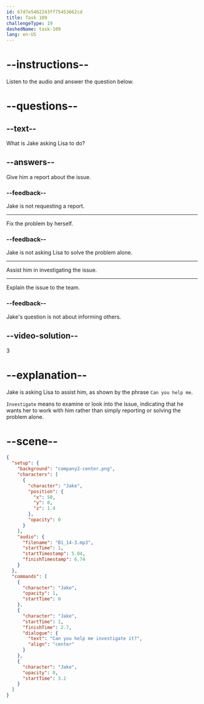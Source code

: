 ```yaml
---
id: 67d7e5462243ff75453662cd
title: Task 109
challengeType: 19
dashedName: task-109
lang: en-US
---
```


<!-- (audio) Jake: Can you help me investigate this? -->

# --instructions--

Listen to the audio and answer the question below.

# --questions--

## --text--

What is Jake asking Lisa to do?

## --answers--

Give him a report about the issue.

### --feedback--

Jake is not requesting a report.

---

Fix the problem by herself.

### --feedback--

Jake is not asking Lisa to solve the problem alone.

---

Assist him in investigating the issue.

---

Explain the issue to the team.

### --feedback--

Jake's question is not about informing others.

## --video-solution--

3

# --explanation--

Jake is asking Lisa to assist him, as shown by the phrase `Can you help me`.

`Investigate` means to examine or look into the issue, indicating that he wants her to work with him rather than simply reporting or solving the problem alone.

# --scene--

```json
{
  "setup": {
    "background": "company2-center.png",
    "characters": [
      {
        "character": "Jake",
        "position": {
          "x": 50,
          "y": 0,
          "z": 1.4
        },
        "opacity": 0
      }
    ],
    "audio": {
      "filename": "B1_14-3.mp3",
      "startTime": 1,
      "startTimestamp": 5.04,
      "finishTimestamp": 6.74
    }
  },
  "commands": [
    {
      "character": "Jake",
      "opacity": 1,
      "startTime": 0
    },
    {
      "character": "Jake",
      "startTime": 1,
      "finishTime": 2.7,
      "dialogue": {
        "text": "Can you help me investigate it?",
        "align": "center"
      }
    },
    {
      "character": "Jake",
      "opacity": 0,
      "startTime": 3.2
    }
  ]
}
```
